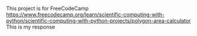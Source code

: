 This project is for FreeCodeCamp
https://www.freecodecamp.org/learn/scientific-computing-with-python/scientific-computing-with-python-projects/polygon-area-calculator
This is my response
